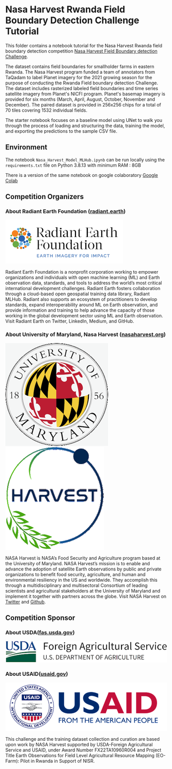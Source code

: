 # Nasa Harvest Rwanda Field Boundary Detection Challenge Tutorial

This folder contains a notebook tutorial for the Nasa Harvest Rwanda field boundary detection competition [Nasa Harvest Field Boundary detection Challenge](https://zindi.africa/competitions/nasa-harvest-field-boundary-detection-challenge). 

The dataset contains field boundaries for smallholder farms in eastern Rwanda. The Nasa Harvest program funded a team of annotators from TaQadam to label Planet imagery for the 2021 growing season for the purpose of conducting the Rwanda Field boundary detection Challenge. The dataset includes rasterized labeled field boundaries and time series satellite imagery from Planet's NICFI program. Planet's basemap imagery is provided for six months (March, April, August, October, November and December). The paired dataset is provided in 256x256 chips for a total of 70 tiles covering 1532 individual fields.

The starter notebook focuses on a baseline model using UNet to walk you through the process of loading and structuring the data, training the model, and exporting the predictions to the sample CSV file.

## Environment
The notebook `Nasa_Harvest_Model_MLHub.ipynb` can be run locally using the `requirements.txt` file on Python 3.8.13 with minimum RAM : 8GB

There is a version of the same notebook on google colaboratory [Google Colab]('https://colab.research.google.com/gist/magabenza/f73b79da065913cdbbcdb080bc1d2be9/nasa_harvest_model_mlhub_colab.ipynb')

## Competition Organizers
### About Radiant Earth Foundation ([radiant.earth](https://radiant.earth))
![Radiant Earth Foundation Logo](/images/ref.png)

Radiant Earth Foundation is a nonprofit corporation working to empower organizations and individuals with open machine learning (ML) and Earth observation data, standards, and tools to address the world’s most critical international development challenges. Radiant Earth fosters collaboration through a cloud-based open geospatial training data library, Radiant MLHub. Radiant also supports an ecosystem of practitioners to develop standards, expand interoperability around ML on Earth observation, and provide information and training to help advance the capacity of those working in the global development sector using ML and Earth observation. Visit Radiant Earth on Twitter, LinkedIn, Medium, and GitHub.
### About University of Maryland, Nasa Harvest ([nasaharvest.org](https://nasaharvest.org/))
![umd Logo](/images/umd.png)
![Nasa Harvest Logo](/images/harvest.png)

NASA Harvest is NASA’s Food Security and Agriculture program based at the University of Maryland. NASA Harvest’s mission is to enable and advance the adoption of satellite Earth observations by public and private organizations to benefit food security, agriculture, and human and environmental resiliency in the US and worldwide. They accomplish this through a multidisciplinary and multisectoral Consortium of leading scientists and agricultural stakeholders at the University of Maryland and implement it together with partners across the globe. Visit NASA Harvest on [Twitter](https://twitter.com/HarvestProgram) and [Github](https://github.com/nasaharvest/).

## Competition Sponsor
### About USDA([fas.usda.gov](https://www.fas.usda.gov))
![usda Logo](/images/usda.png)

### About USAID([usaid.gov](https://www.usaid.gov/))
![usaid Logo](/images/usaid.png)

This challenge and the training dataset collection and curation are based upon work by NASA Harvest supported by USDA-Foreign Agricultural Service and USAID, under Award Number FX22TA10960R004 and Project Title Earth Observations for Field Level Agricultural Resource Mapping (EO-Farm): Pilot in Rwanda in Support of NISR. 


